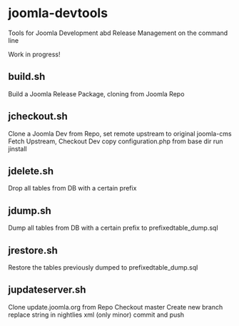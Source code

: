 # joomla-devtools
Tools for Joomla Development abd Release Management on the command line

Work in progress!

## build.sh
Build a Joomla Release Package, cloning from Joomla Repo

## jcheckout.sh 
Clone a Joomla Dev from Repo, set remote upstream to original joomla-cms
Fetch Upstream, Checkout Dev
copy configuration.php from base dir
run jinstall

## jdelete.sh
Drop all tables from DB with a certain prefix

## jdump.sh
Dump all tables from DB with a certain prefix to prefixedtable_dump.sql

## jrestore.sh
Restore the tables previously dumped to prefixedtable_dump.sql

## jupdateserver.sh 
Clone update.joomla.org from Repo
Checkout master
Create new branch 
replace string in nightlies xml (only minor)
commit and push

